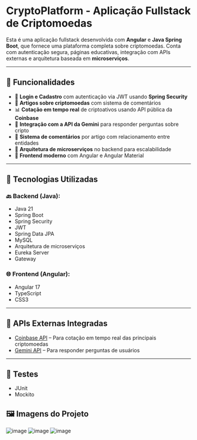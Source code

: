 #  CryptoPlatform - Aplicação Fullstack de Criptomoedas

Esta é uma aplicação fullstack desenvolvida com **Angular** e **Java Spring Boot**, que fornece uma plataforma completa sobre criptomoedas. Conta com autenticação segura, páginas educativas, integração com APIs externas e arquitetura baseada em **microserviços**.

---

## 🚀 Funcionalidades

- 🔐 **Login e Cadastro** com autenticação via JWT usando **Spring Security**
- 📄 **Artigos sobre criptomoedas** com sistema de comentários
- 📊 **Cotação em tempo real** de criptoativos usando API pública da **Coinbase**
- 🤖 **Integração com a API da Gemini** para responder perguntas sobre cripto
- 💬 **Sistema de comentários** por artigo com relacionamento entre entidades
- 🧱 **Arquitetura de microserviços** no backend para escalabilidade
- 🎨 **Frontend moderno** com Angular e Angular Material

---

## 🧠 Tecnologias Utilizadas

### 🔙 Backend (Java):
- Java 21
- Spring Boot
- Spring Security
- JWT
- Spring Data JPA
- MySQL
- Arquitetura de microserviços
- Eureka Server
- Gateway

### 🌐 Frontend (Angular):
- Angular 17
- TypeScript
- CSS3

---

## 📡 APIs Externas Integradas

- [Coinbase API](https://developers.coinbase.com/docs/wallet/guides/price-data) – Para cotação em tempo real das principais criptomoedas
- [Gemini API](https://docs.gemini.com/rest-api/) – Para responder perguntas de usuários

---

## 🧪 Testes

- JUnit
- Mockito

## 🖼️ Imagens do Projeto
![image](https://github.com/user-attachments/assets/178a143d-4771-49f1-99b1-2c7e41c32a6e)
![image](https://github.com/user-attachments/assets/03a33a72-fe75-4652-ac14-d6e3f778cfe0)
![image](https://github.com/user-attachments/assets/09ee7d94-fa48-4f1a-afe6-d9699c70d43d)



